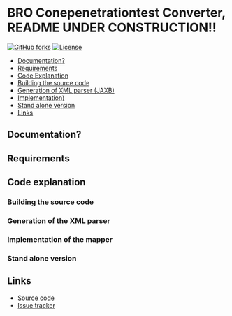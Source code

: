 # BRO Conepenetrationtest Converter, README UNDER CONSTRUCTION!!

[![GitHub forks](https://img.shields.io/github/forks/badges/shields.svg?style=social&label=Fork)](https://github.com/BROprogramma/CPT_GEF_CONVERTER)
[![License](https://img.shields.io/badge/License-EUPL%201.2-yellowgreen.svg)](https://opensource.org/licenses/EUPL-1.1)

* [Documentation?](#documentation)
* [Requirements](#requirements)
* [Code Explanation](#code-explanation)
 * [Building the source code](#building-the-source-code)
 * [Generation of XML parser (JAXB)](#generation-of-the-xml-parser)
 * [Implementation)](#implementation-of-the-mapper)
 * [Stand alone version](#stand-alone-version)
* [Links](#links)

## Documentation?

## Requirements

## Code explanation

### Building the source code

### Generation of the XML parser

### Implementation of the mapper

### Stand alone version

## Links

* [Source code](https://github.com/BROprogramma/CPT_GEF_CONVERTER/)
* [Issue tracker](https://github.com/BROprogramma/CPT_GEF_CONVERTER/issues)

